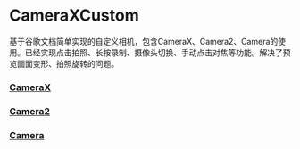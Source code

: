 # CameraXCustom
基于谷歌文档简单实现的自定义相机，包含CameraX、Camera2、Camera的使用。已经实现点击拍照、长按录制、摄像头切换、手动点击对焦等功能。解决了预览画面变形、拍照旋转的问题。

### [CameraX](https://github.com/manaruto8/CameraXCustom/blob/master/app/src/main/java/com/ma/cameraxcustom/CameraXActivity.kt)
### [Camera2](https://github.com/manaruto8/CameraXCustom/blob/master/app/src/main/java/com/ma/cameraxcustom/Camera2Activity.kt)
### [Camera](https://github.com/manaruto8/CameraXCustom/blob/master/app/src/main/java/com/ma/cameraxcustom/CameraActivity.kt)
